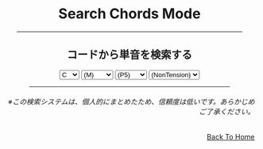 <html lang="ja">
  <head>
    <meta charset="UTF-8">
  </head>
  <body>
    <div align="center">
      <h1>Search Chords Mode</h1>
      <hr size="2" width="90%" align="center" color="blue">
      <h2>コードから単音を検索する</h2>
      <p>
        <select name="root">
          <option value="C">C</option>
          <option value="C#">C#</option>
          <option value="D">D</option>
          <option value="D#">D#</option>
          <option value="E">E</option>
          <option value="F">F</option>
          <option value="F#">F#</option>
          <option value="G">G</option>
          <option value="G#">G#</option>
          <option value="A">A</option>
          <option value="A#">A#</option>
          <option value="B">B</option>
        </select>
        <select name="3rd">
          <option value="(M)">(M)</option>
          <option value="m">m</option>
          <option value="sus2">sus2</option>
          <option value="sus4">sus4</option>
          <option value="(omit3)">(omit3)</option>
        </select>
        <select name="5th">
          <option value="(P5)">(P5)</option>
          <option value="+5">+5</option>
          <option value="-5">-5</option>
          <option value="(omit5)">(omit5)</option>
        </select>
        <select name="7th">
          <option value="(NonTension)">(NonTension)</option>
          <option value="6">6</option>
          <option value="M7">M7</option>
          <option value="7">7</option>
          <option value="M7">M7</option>
        </select>
      </p>
      <hr size="2" width="80%" align="center" color="orange">
      <h6 align="right">※この検索システムは、個人的にまとめたため、信頼度は低いです。あらかじめご了承ください。</h6>
    </div>
    <div align="right">
      <a href="https://takajo-soft08.github.io/SearchChord/">
         Back To Home
      </a>
    </div>
  </body>
</html>
